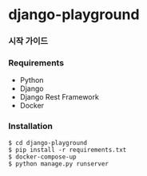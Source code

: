 # django-playground

### 시작 가이드
### Requirements
- Python
- Django
- Django Rest Framework
- Docker

### Installation
```
$ cd django-playground
$ pip install -r requirements.txt
$ docker-compose-up
$ python manage.py runserver
```
